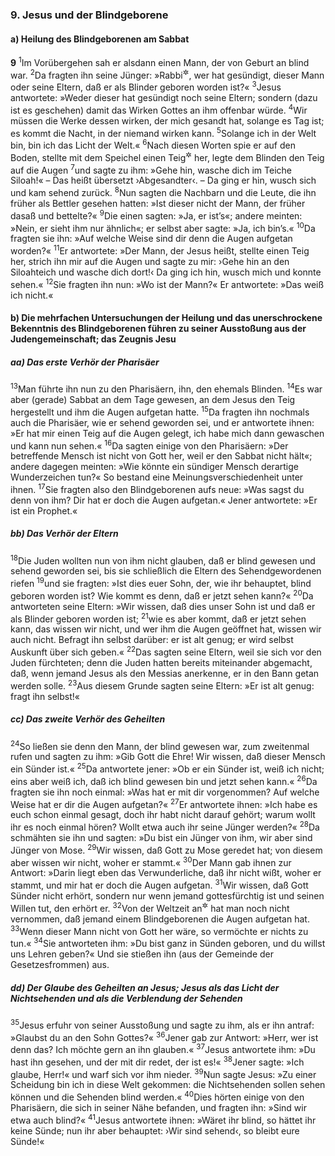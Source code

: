 ### 9. Jesus und der Blindgeborene

#### a) Heilung des Blindgeborenen am Sabbat

__9__
<sup>1</sup>Im Vorübergehen sah er alsdann einen Mann, der von Geburt an blind war.
<sup>2</sup>Da fragten ihn seine Jünger: »Rabbi<sup title="oder: Meister">&#x2732;</sup>, wer hat gesündigt, dieser Mann oder seine Eltern, daß er als Blinder geboren worden ist?«
<sup>3</sup>Jesus antwortete: »Weder dieser hat gesündigt noch seine Eltern; sondern (dazu ist es geschehen) damit das Wirken Gottes an ihm offenbar würde.
<sup>4</sup>Wir müssen die Werke dessen wirken, der mich gesandt hat, solange es Tag ist; es kommt die Nacht, in der niemand wirken kann.
<sup>5</sup>Solange ich in der Welt bin, bin ich das Licht der Welt.«
<sup>6</sup>Nach diesen Worten spie er auf den Boden, stellte mit dem Speichel einen Teig<sup title="oder: Brei">&#x2732;</sup> her, legte dem Blinden den Teig auf die Augen
<sup>7</sup>und sagte zu ihm: »Gehe hin, wasche dich im Teiche Siloah!« – Das heißt übersetzt ›Abgesandter‹. – Da ging er hin, wusch sich und kam sehend zurück.
<sup>8</sup>Nun sagten die Nachbarn und die Leute, die ihn früher als Bettler gesehen hatten: »Ist dieser nicht der Mann, der früher dasaß und bettelte?«
<sup>9</sup>Die einen sagten: »Ja, er ist’s«; andere meinten: »Nein, er sieht ihm nur ähnlich«; er selbst aber sagte: »Ja, ich bin’s.«
<sup>10</sup>Da fragten sie ihn: »Auf welche Weise sind dir denn die Augen aufgetan worden?«
<sup>11</sup>Er antwortete: »Der Mann, der Jesus heißt, stellte einen Teig her, strich ihn mir auf die Augen und sagte zu mir: ›Gehe hin an den Siloahteich und wasche dich dort!‹ Da ging ich hin, wusch mich und konnte sehen.«
<sup>12</sup>Sie fragten ihn nun: »Wo ist der Mann?« Er antwortete: »Das weiß ich nicht.«

#### b) Die mehrfachen Untersuchungen der Heilung und das unerschrockene Bekenntnis des Blindgeborenen führen zu seiner Ausstoßung aus der Judengemeinschaft; das Zeugnis Jesu

##### aa) Das erste Verhör der Pharisäer

<sup>13</sup>Man führte ihn nun zu den Pharisäern, ihn, den ehemals Blinden.
<sup>14</sup>Es war aber (gerade) Sabbat an dem Tage gewesen, an dem Jesus den Teig hergestellt und ihm die Augen aufgetan hatte.
<sup>15</sup>Da fragten ihn nochmals auch die Pharisäer, wie er sehend geworden sei, und er antwortete ihnen: »Er hat mir einen Teig auf die Augen gelegt, ich habe mich dann gewaschen und kann nun sehen.«
<sup>16</sup>Da sagten einige von den Pharisäern: »Der betreffende Mensch ist nicht von Gott her, weil er den Sabbat nicht hält«; andere dagegen meinten: »Wie könnte ein sündiger Mensch derartige Wunderzeichen tun?« So bestand eine Meinungsverschiedenheit unter ihnen.
<sup>17</sup>Sie fragten also den Blindgeborenen aufs neue: »Was sagst du denn von ihm? Dir hat er doch die Augen aufgetan.« Jener antwortete: »Er ist ein Prophet.«

##### bb) Das Verhör der Eltern

<sup>18</sup>Die Juden wollten nun von ihm nicht glauben, daß er blind gewesen und sehend geworden sei, bis sie schließlich die Eltern des Sehendgewordenen riefen
<sup>19</sup>und sie fragten: »Ist dies euer Sohn, der, wie ihr behauptet, blind geboren worden ist? Wie kommt es denn, daß er jetzt sehen kann?«
<sup>20</sup>Da antworteten seine Eltern: »Wir wissen, daß dies unser Sohn ist und daß er als Blinder geboren worden ist;
<sup>21</sup>wie es aber kommt, daß er jetzt sehen kann, das wissen wir nicht, und wer ihm die Augen geöffnet hat, wissen wir auch nicht. Befragt ihn selbst darüber: er ist alt genug; er wird selbst Auskunft über sich geben.«
<sup>22</sup>Das sagten seine Eltern, weil sie sich vor den Juden fürchteten; denn die Juden hatten bereits miteinander abgemacht, daß, wenn jemand Jesus als den Messias anerkenne, er in den Bann getan werden solle.
<sup>23</sup>Aus diesem Grunde sagten seine Eltern: »Er ist alt genug: fragt ihn selbst!«

##### cc) Das zweite Verhör des Geheilten

<sup>24</sup>So ließen sie denn den Mann, der blind gewesen war, zum zweitenmal rufen und sagten zu ihm: »Gib Gott die Ehre! Wir wissen, daß dieser Mensch ein Sünder ist.«
<sup>25</sup>Da antwortete jener: »Ob er ein Sünder ist, weiß ich nicht; eins aber weiß ich, daß ich blind gewesen bin und jetzt sehen kann.«
<sup>26</sup>Da fragten sie ihn noch einmal: »Was hat er mit dir vorgenommen? Auf welche Weise hat er dir die Augen aufgetan?«
<sup>27</sup>Er antwortete ihnen: »Ich habe es euch schon einmal gesagt, doch ihr habt nicht darauf gehört; warum wollt ihr es noch einmal hören? Wollt etwa auch ihr seine Jünger werden?«
<sup>28</sup>Da schmähten sie ihn und sagten: »Du bist ein Jünger von ihm, wir aber sind Jünger von Mose.
<sup>29</sup>Wir wissen, daß Gott zu Mose geredet hat; von diesem aber wissen wir nicht, woher er stammt.«
<sup>30</sup>Der Mann gab ihnen zur Antwort: »Darin liegt eben das Verwunderliche, daß ihr nicht wißt, woher er stammt, und mir hat er doch die Augen aufgetan.
<sup>31</sup>Wir wissen, daß Gott Sünder nicht erhört, sondern nur wenn jemand gottesfürchtig ist und seinen Willen tut, den erhört er.
<sup>32</sup>Von der Weltzeit an<sup title="= solange die Welt steht">&#x2732;</sup> hat man noch nicht vernommen, daß jemand einem Blindgeborenen die Augen aufgetan hat.
<sup>33</sup>Wenn dieser Mann nicht von Gott her wäre, so vermöchte er nichts zu tun.«
<sup>34</sup>Sie antworteten ihm: »Du bist ganz in Sünden geboren, und du willst uns Lehren geben?« Und sie stießen ihn (aus der Gemeinde der Gesetzesfrommen) aus.

##### dd) Der Glaube des Geheilten an Jesus; Jesus als das Licht der Nichtsehenden und als die Verblendung der Sehenden

<sup>35</sup>Jesus erfuhr von seiner Ausstoßung und sagte zu ihm, als er ihn antraf: »Glaubst du an den Sohn Gottes?«
<sup>36</sup>Jener gab zur Antwort: »Herr, wer ist denn das? Ich möchte gern an ihn glauben.«
<sup>37</sup>Jesus antwortete ihm: »Du hast ihn gesehen, und der mit dir redet, der ist es!«
<sup>38</sup>Jener sagte: »Ich glaube, Herr!« und warf sich vor ihm nieder.
<sup>39</sup>Nun sagte Jesus: »Zu einer Scheidung bin ich in diese Welt gekommen: die Nichtsehenden sollen sehen können und die Sehenden blind werden.«
<sup>40</sup>Dies hörten einige von den Pharisäern, die sich in seiner Nähe befanden, und fragten ihn: »Sind wir etwa auch blind?«
<sup>41</sup>Jesus antwortete ihnen: »Wäret ihr blind, so hättet ihr keine Sünde; nun ihr aber behauptet: ›Wir sind sehend‹, so bleibt eure Sünde!«